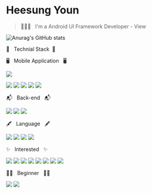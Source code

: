 # Heesung Youn

> 🙋🏻‍♂️ &nbsp; I'm a Android UI Framework Developer - View

![Anurag's GitHub stats](https://github-readme-stats.vercel.app/api?username=heesung6701&show_icons=true&theme=radical)

📗 &nbsp; Technial Stack &nbsp;📘

🖥 &nbsp; Mobile Application &nbsp; 🖥 

<img src="https://img.shields.io/badge/Android-3DDC84?style=flat-square&logo=Android&logoColor=white"/> 

<img src="https://img.shields.io/static/v1?label=&message=MVVM&color=orange"/> <img src="https://img.shields.io/static/v1?label=&message=Data+binding&color=green"/> <img src="https://img.shields.io/static/v1?label=&message=Custom+view&color=blue"/>  <img src="https://img.shields.io/badge/Junit-25A162?style=flat-square&logo=Junit5&logoColor=white"/> <img src="https://img.shields.io/static/v1?label=&message=Compose&color=green"/> 

📬 &nbsp; Back-end &nbsp; 📬

<img src="https://img.shields.io/badge/NodeJs-339933?style=flat-square&logo=Node&logoColor=white"/> <img src="https://img.shields.io/badge/Swagger-85EA2D?style=flat-square&logo=Swagger&logoColor=white&textColor=white"/> <img src="https://img.shields.io/badge/Mocha-8D6748?style=flat-square&logo=Mocha&logoColor=white"/>  


🖋 &nbsp; Language &nbsp; 🖋

<img src="https://img.shields.io/badge/Java-007396?style=flat-square&logo=Java&logoColor=white"/> <img src="https://img.shields.io/badge/Kotlin-0095D5?style=flat-square&logo=Kotlin&logoColor=white"/> <img src="https://img.shields.io/badge/JavaScript-F7DF1E?style=flat-square&logo=JavaScript&logoColor=white"/> <img src="https://img.shields.io/badge/Python-3776AB?style=flat-square&logo=Python&logoColor=white"/>

  
✨ &nbsp; Interested &nbsp; ✨

 <img src="https://img.shields.io/static/v1?label=&message=Atomic+design&color=important"/> <img src="https://img.shields.io/static/v1?label=&message=Design+pattern&color=yellowgreen"/> <img src="https://img.shields.io/static/v1?label=&message=Template+view&color=blue"/> <img src="https://img.shields.io/static/v1?label=&message=Clean+Code&color=lightgrey"/> <img src="https://img.shields.io/badge/reactive-B7178C?style=flat-square&logo=ReactiveX&logoColor=white"/> <img src="https://img.shields.io/static/v1?label=&message=Functional+programming&color=blueviolet"/> <img src="https://img.shields.io/static/v1?label=&message=Async&color=9cf"/> <img src="https://img.shields.io/static/v1?label=&message=Automation&color=red"/>  

🧑‍💻 &nbsp; Beginner &nbsp; 🧑‍💻

<img src="https://img.shields.io/badge/shell script-4EAA25?style=flat-square&logo=GNU+Bash&logoColor=white"/> <img src="https://img.shields.io/badge/Selenium-43B02A?style=flat-square&logo=Selenium&logoColor=white"/> 

<!--
**heesung6701/heesung6701** is a ✨ _special_ ✨ repository because its `README.md` (this file) appears on your GitHub profile.

Here are some ideas to get you started:

- 🔭 I’m currently working on ...
- 🌱 I’m currently learning ...
- 👯 I’m looking to collaborate on ...
- 🤔 I’m looking for help with ...
- 💬 Ask me about ...
- 📫 How to reach me: ...
- 😄 Pronouns: ...
- ⚡ Fun fact: ...
-->

